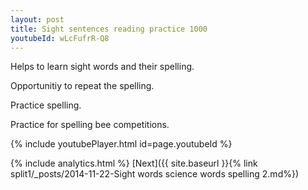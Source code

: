 ```yaml
---
layout: post
title: Sight sentences reading practice 1000
youtubeId: wLcFufrR-Q8
---
```

 
 
Helps to learn sight words and their spelling.

Opportunitiy to repeat the spelling. 

Practice spelling. 
 
Practice for spelling bee competitions. 
 
{% include youtubePlayer.html id=page.youtubeId %}
 
 
{% include analytics.html %} 
[Next]({{ site.baseurl }}{% link  split1/_posts/2014-11-22-Sight words science words spelling 2.md%})
 
